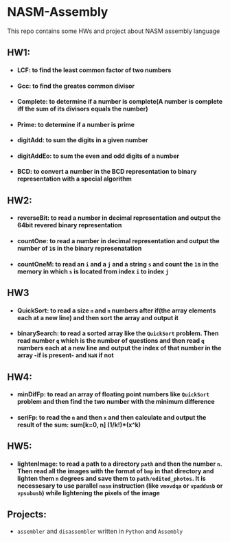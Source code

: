 # NASM-Assembly
This repo contains some HWs and project about NASM assembly language
## HW1:
-   #### LCF: to find the least common factor of two numbers
-   #### Gcc: to find the greates common divisor
-   #### Complete: to determine if a number is complete(A number is complete iff the sum of its divisors equals the number)
-   #### Prime: to determine if a number is prime
-   #### digitAdd: to sum the digits in a given number
-   #### digitAddEo: to sum the even and odd digits of a number
-   #### BCD: to convert a number in the BCD representation to binary representation with a special algorithm
## HW2:
-   #### reverseBit: to read a number in decimal representation and output the 64bit revered binary representation
-   #### countOne: to read a number in decimal representation and output the number of `1`s in the binary represenatation
-   #### countOneM: to read an `i` and a `j` and a string `s` and count the `1`s in the memory in which `s` is located from index `i` to index `j`
## HW3
-   #### QuickSort: to read a size `n` and `n` numbers after if(the array elements each at a new line) and then sort the array and output it
-   #### binarySearch: to read a sorted array like the `QuickSort` problem. Then read number `q` which is the number of questions and then read `q` numbers each at a new line and output the index of that number in the array -if is present- and `NaN` if not
## HW4:
-   #### minDifFp: to read an array of floating point numbers like `QuickSort` problem and then find the two number with the minimum difference
-   #### seriFp: to read the `n` and then `x` and then calculate and output the result of the sum: sum\[k=0, n\] (1/k!)*(x^k)
## HW5:
-   #### lightenImage: to read a path to a directory `path` and then the number `n`. Then read all the images with the format of `bmp` in that directory and lighten them `n` degrees and save them to `path/edited_photos`. It is necessesary to use parallel `nasm` instruction (like `vmovdqa` or `vpaddusb` or `vpsubusb`) while lightening the pixels of the image
## Projects:
-   `assembler` and `disassembler` written in `Python` and `Assembly`
